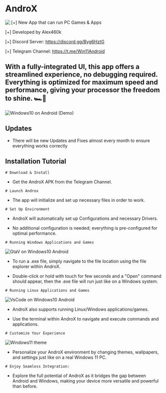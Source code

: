 # AndroX
<p align="center">
   <img src="https://i.postimg.cc/vDmL721w/windows12.png" align="left"; />
</p>

[+] New App that can run PC Games & Apps

[+] Developed by Alex460k

[+] Discord Server: https://discord.gg/Byg6HztG

[+] Telegram Channel: https://t.me/Win11Android

## With a fully-integrated UI, this app offers a streamlined experience, no debugging required. Everything is optimized for maximum speed and performance, giving your processor the freedom to shine. 🏎️💨

![Windows10 on Android (Demo)](https://i.postimg.cc/vH15GKWY/IMG-20250206-120750-613.jpg)

## Updates 
- There will be new Updates and Fixes almost every month to ensure everything works correctly

## Installation Tutorial
```
# Download & Install
```
- Get the AndroX APK from the Telegram Channel.
```
# Launch Androx
```
- The app will initialize and set up necessary files in order to work.
```
# Set Up Environment
```
- AndroX will automatically set up Configurations and necessary Drivers.

- No additional configuration is needed; everything is pre-configured for optimal performance.
```
# Running Windows Applications and Games
```
![GtaV on Windows10 Android](https://i.postimg.cc/gkf8jKDv/IMG-20250206-120752-986.jpg)

- To run a .exe file, simply navigate to the file location using the file explorer within AndroX.

- Double-click or hold with touch for few seconds and a "Open" command should appear, then the .exe file will run just like on a Windows system.
```
# Running Linux Applications and Games
```
![VsCode on Windows10 Android](https://i.postimg.cc/SRyzq43k/IMG-20250207-145822-037.jpg)

- AndroX also supports running Linux/Windows applications/games.

- Use the terminal within AndroX to navigate and execute commands and applications.
```
# Customize Your Experience
```
![Windows11 theme](https://i.postimg.cc/2ShvZBcg/IMG-20250206-120758-600.jpg)

- Personalize your AndroX environment by changing themes, wallpapers, and settings just like on a real Windows 11 PC.
```
# Enjoy Seamless Integration:
```
- Explore the full potential of AndroX as it bridges the gap between Android and Windows, making your device more versatile and powerful than before.
